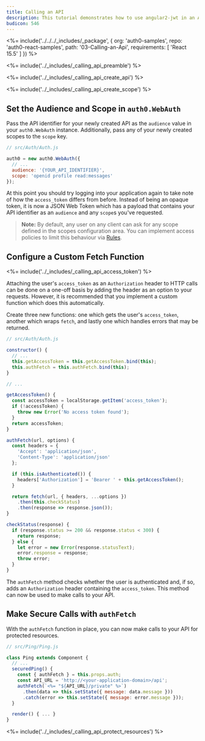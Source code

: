 ```yaml
---
title: Calling an API
description: This tutorial demonstrates how to use angular2-jwt in an Angular 2+ application to make authenticated API calls
budicon: 546
---
```


<%= include('../../../_includes/_package', {
  org: 'auth0-samples',
  repo: 'auth0-react-samples',
  path: '03-Calling-an-Api',
  requirements: [
    'React 15.5'
  ]
}) %>

<%= include('../_includes/_calling_api_preamble') %>

<%= include('../_includes/_calling_api_create_api') %>

<%= include('../_includes/_calling_api_create_scope') %>

## Set the Audience and Scope in `auth0.WebAuth`

Pass the API identifier for your newly created API as the `audience` value in your `auth0.WebAuth` instance. Additionally, pass any of your newly created scopes to the `scope` key.

```js
// src/Auth/Auth.js

auth0 = new auth0.WebAuth({
  // ...
  audience: '{YOUR_API_IDENTIFIER}',
  scope: 'openid profile read:messages'
});
```

At this point you should try logging into your application again to take note of how the `access_token` differs from before. Instead of being an opaque token, it is now a JSON Web Token which has a payload that contains your API identifier as an `audience` and any `scope`s you've requested.

> **Note:** By default, any user on any client can ask for any scope defined in the scopes configuration area. You can implement access policies to limit this behaviour via [Rules](https://auth0.com/docs/rules).

## Configure a Custom Fetch Function

<%= include('../_includes/_calling_api_access_token') %>

Attaching the user's `access_token` as an `Authorization` header to HTTP calls can be done on a one-off basis by adding the header as an option to your requests. However, it is recommended that you implement a custom function which does this automatically.

Create three new functions: one which gets the user's `access_token`, another which wraps `fetch`, and lastly one which handles errors that may be returned.

```js
// src/Auth/Auth.js

constructor() {
  // ...
  this.getAccessToken = this.getAccessToken.bind(this);
  this.authFetch = this.authFetch.bind(this);
}

// ...

getAccessToken() {
  const accessToken = localStorage.getItem('access_token');
  if (!accessToken) {
    throw new Error('No access token found');
  }
  return accessToken;
}

authFetch(url, options) {
  const headers = {
    'Accept': 'application/json',
    'Content-Type': 'application/json'
  };

  if (this.isAuthenticated()) {
    headers['Authorization'] = 'Bearer ' + this.getAccessToken();
  }

  return fetch(url, { headers, ...options })
    .then(this.checkStatus)
    .then(response => response.json());
}

checkStatus(response) {
  if (response.status >= 200 && response.status < 300) {
    return response;
  } else {
    let error = new Error(response.statusText);
    error.response = response;
    throw error;
  }
}
```

The `authFetch` method checks whether the user is authenticated and, if so, adds an `Authorization` header containing the `access_token`. This method can now be used to make calls to your API.

## Make Secure Calls with `authFetch`

With the `authFetch` function in place, you can now make calls to your API for protected resources.

```js
// src/Ping/Ping.js

class Ping extends Component {
  // ...
  securedPing() {
    const { authFetch } = this.props.auth;
    const API_URL = 'http://<your-application-domain>/api';
    authFetch(`<%= "${API_URL}/private" %>`)
      .then(data => this.setState({ message: data.message }))
      .catch(error => this.setState({ message: error.message }));
  }

  render() { ... }
}
```

<%= include('../_includes/_calling_api_protect_resources') %>